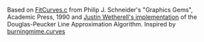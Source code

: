 Based on [FitCurves.c][fitcurves-impl] from Philip J. Schneider's "Graphics Gems", Academic Press, 1990
and [Justin Wetherell's implementation][dp-impl] of the Douglas-Peucker Line Approximation Algorithm.
Inspired by [burningmime.curves][curves-impl]

[fitcurves-impl]: https://github.com/erich666/GraphicsGems/blob/master/gems/FitCurves.c
[dp-impl]: https://github.com/phishman3579/java-algorithms-implementation/blob/master/src/com/jwetherell/algorithms/mathematics/RamerDouglasPeucker.java
[curves-impl]: https://gitlab.com/burningmime/curves/-/tree/master/burningmime.curves

